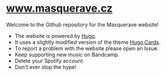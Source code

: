 # www.masquerave.cz

Welcome to the Github repository for the Masquerave website!

* The website is powered by [Hugo](https://gohugo.io). 
* It uses a slightly modified version of the theme [Hugo Cards](https://github.com/bul-ikana/hugo-cards).
* To report a problem with the website please open an Issue.
* Keep supporting new music on Bandcamp.
* Delete your Spotify account.
* Don't ever stop the hype!
